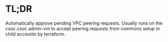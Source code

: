 # TL;DR

Automatically approve pending VPC peering requests.
Usually runs on the csoc.csoc admin-vm to accept peering requests
from commons setup in child accounts by terraform.
